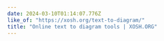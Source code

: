 ```yaml
---
date: 2024-03-10T01:14:07.776Z
like_of: "https://xosh.org/text-to-diagram/"
title: "Online text to diagram tools | XOSH.ORG"
---
```


